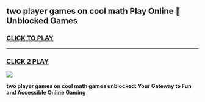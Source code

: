 
## two player games on cool math Play Online 👋 Unblocked Games
<h3>
<a href="https://news.freeplayer.one?title=two_player_games_on_cool_math&ref=17CMG">CLICK TO PLAY</a></h3>
<hr>

<h3>
<a href="https://news.freeplayer.one?title=two_player_games_on_cool_math&ref=17CMG">CLICK 2 PLAY</a>
  
</h3>

<a href="https://news.freeplayer.one?title=two_player_games_on_cool_math&ref=17CMG/"><img src="https://clearcache.store/games.png"></a>


**two player games on cool math games unblocked: Your Gateway to Fun and Accessible Online Gaming**
